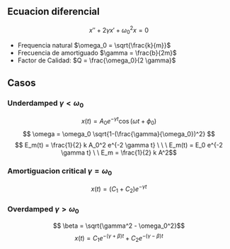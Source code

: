 ## Ecuacion diferencial
$$x'' + 2 \gamma x' + \omega_0^2 x = 0$$
- Frequencia natural $\omega_0 = \sqrt{\frac{k}{m}}$
- Frecuencia de amortiguado $\gamma = \frac{b}{2m}$
- Factor de Calidad: $Q = \frac{\omega_0}{2 \gamma}$

## Casos
### Underdamped $\gamma < \omega_0$
$$ x(t) = A_0 e^{-\gamma t} \cos(\omega t + \phi_0) $$
$$ \omega = \omega_0 \sqrt{1-(\frac{\gamma}{\omega_0})^2} $$
$$ E_m(t) = \frac{1}{2} k A_0^2 e^{-2 \gamma t} \ \ \ E_m(t) = E_0 e^{-2 \gamma t} \ \ E_m = \frac{1}{2} k A^2$$

### Amortiguacion critical $\gamma = \omega_0$
$$ x(t) = (C_1 + C_2) e^{-\gamma t} $$
### Overdamped $\gamma > \omega_0$

$$ \beta = \sqrt{\gamma^2 - \omega_0^2}$$
$$ x(t) = C_1 e^{-(\gamma + \beta)t} + C_2 e^{-(\gamma - \beta)t} $$

